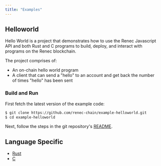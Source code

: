 ```yaml
---
title: "Examples"
---
```


## Helloworld

Hello World is a project that demonstrates how to use the Renec Javascript API
and both Rust and C programs to build, deploy, and interact with programs on the
Renec blockchain.

The project comprises of:

- An on-chain hello world program
- A client that can send a "hello" to an account and get back the number of
  times "hello" has been sent

### Build and Run

First fetch the latest version of the example code:

```bash
$ git clone https://github.com/renec-chain/example-helloworld.git
$ cd example-helloworld
```

Next, follow the steps in the git repository's
[README](https://github.com/renec-chain/example-helloworld/blob/master/README.md).

<!-- ## Break

[Break](https://break.solana.com/) is a React app that gives users a visceral
feeling for just how fast and high-performance the Renec network really is. Can
you _break_ the Renec blockchain? During a 15 second play-though, each click of
a button or keystroke sends a new transaction to the cluster. Smash the keyboard
as fast as you can and watch your transactions get finalized in real time while
the network takes it all in stride!

Break can be played on our Devnet, Testnet and Mainnet Beta networks. Plays are
free on Devnet and Testnet, where the session is funded by a network faucet. On
Mainnet Beta, users pay to play 0.08 RENEC per game. The session account can be
funded by a local keystore wallet or by scanning a QR code from Trust Wallet to
transfer the tokens.

[Click here to play Break](https://break.solana.com/)

### Build and Run

First fetch the latest version of the example code:

```bash
$ git clone https://github.com/solana-labs/break.git
$ cd break
```

Next, follow the steps in the git repository's
[README](https://github.com/solana-labs/break/blob/master/README.md). -->

## Language Specific

- [Rust](developing-rust.md#examples)
- [C](developing-c.md#examples)
